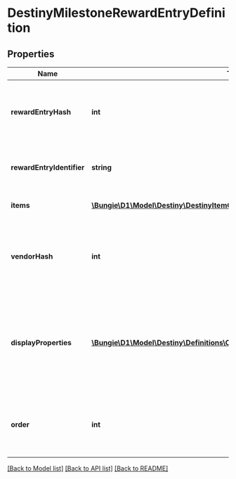 # DestinyMilestoneRewardEntryDefinition

## Properties
Name | Type | Description | Notes
------------ | ------------- | ------------- | -------------
**rewardEntryHash** | **int** | The identifier for this reward entry. Runtime data will refer to reward entries by this hash. Only guaranteed unique within the specific Milestone. | [optional] 
**rewardEntryIdentifier** | **string** | The string identifier, if you care about it. Only guaranteed unique within the specific Milestone. | [optional] 
**items** | [**\Bungie\D1\Model\Destiny\DestinyItemQuantity[]**](DestinyItemQuantity.md) | The items you will get as rewards, and how much of it you&#39;ll get. | [optional] 
**vendorHash** | **int** | If this reward is redeemed at a Vendor, this is the hash of the Vendor to go to in order to redeem the reward. Use this hash to look up the DestinyVendorDefinition. | [optional] 
**displayProperties** | [**\Bungie\D1\Model\Destiny\Definitions\Common\DestinyDisplayPropertiesDefinition**](DestinyDisplayPropertiesDefinition.md) | For us to bother returning this info, we should be able to return some kind of information about why these rewards are grouped together. This is ideally that information. Look at how confident I am that this will always remain true. | [optional] 
**order** | **int** | If you want to follow BNet&#39;s ordering of these rewards, use this number within a given category to order the rewards. Yeah, I know. I feel dirty too. | [optional] 

[[Back to Model list]](../README.md#documentation-for-models) [[Back to API list]](../README.md#documentation-for-api-endpoints) [[Back to README]](../README.md)


